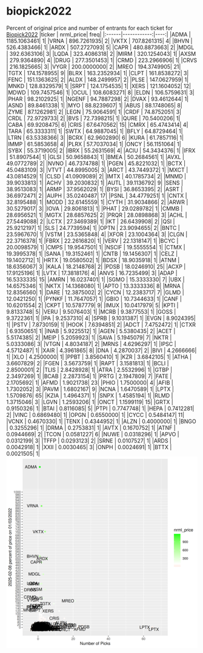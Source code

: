 # biopick2022
Percent of original price and number of entrants for each ticket for [Biopick2022](https://twitter.com/hashtag/Biopick2022)
|ticker |   nrml_price| freq|
|:------|------------:|----:|
|ADMA   | 1185.1063461|    1|
|VRNA   |  896.7261935|    2|
|VKTX   |  707.8261315|    4|
|BHVN   |  526.4383466|    1|
|ARDX   |  507.2727093|    5|
|CAPR   |  480.8873663|    2|
|MDGL   |  392.6363106|    3|
|LQDA   |  323.4086318|    2|
|MIRM   |  320.1254043|    1|
|AXSM   |  279.9364890|    4|
|DRUG   |  277.3501453|    1|
|CRMD   |  223.2966906|    1|
|CRVS   |  216.1825665|    3|
|VYGR   |  200.0000000|    2|
|MREO   |  194.3749905|   21|
|TGTX   |  174.1578955|    9|
|BLRX   |  163.2352934|    1|
|CLPT   |  161.8538272|    3|
|FENC   |  151.1363625|    2|
|ALDX   |  148.2499957|    2|
|PLSE   |  147.0627959|    1|
|MNKD   |  128.8329579|    1|
|SRPT   |  124.1754535|    1|
|XERS   |  121.1604052|   12|
|MDWD   |  109.7457546|    1|
|OCUL   |  108.6083271|    8|
|ELDN   |  106.5759631|    3|
|PHAR   |   98.2102925|    1|
|NGENF  |   94.7887298|    2|
|DVAX   |   93.4612644|    1|
|ASND   |   89.8461338|    1|
|MYO    |   88.8239607|    1|
|ABUS   |   88.1748065|    8|
|ZYME   |   87.1262981|    2|
|LEGN   |   75.9064591|    1|
|CRDF   |   74.8752051|    3|
|CRDL   |   72.9729733|    2|
|BVS    |   72.7398215|    1|
|QURE   |   70.5400206|    1|
|CABA   |   69.9208475|    6|
|CRIS   |   67.6470562|   15|
|CMRX   |   65.4743414|    4|
|TARA   |   65.3333311|    1|
|SWTX   |   64.9887045|    1|
|BFLY   |   64.8729464|    1|
|LTRN   |   63.5338366|    3|
|BCRX   |   62.9602890|    6|
|KURA   |   61.7857116|    1|
|IMMP   |   61.5853658|    4|
|PLRX   |   57.7037034|    1|
|ONCY   |   56.1151064|    1|
|SYBX   |   55.3719005|    2|
|IBRX   |   55.2631569|    4|
|ACIU   |   54.3434376|    1|
|IFRX   |   51.8907544|    1|
|GLSI   |   50.9658843|    1|
|BMEA   |   50.2684561|    1|
|AVXL   |   49.0772789|    2|
|NVNO   |   46.7374788|    1|
|PGEN   |   45.8221032|    1|
|BCTX   |   45.0483109|    3|
|VTVT   |   44.8995005|    3|
|ARCT   |   43.7449372|    1|
|MXCT   |   43.0814529|    1|
|CLSD   |   41.0909089|    2|
|IMTX   |   40.1785734|    2|
|MNMD   |   39.9033813|    1|
|ACHV   |   39.2030832|    1|
|AUTL   |   39.1136792|    9|
|SENS   |   38.9513083|    1|
|ARMP   |   37.9562029|    1|
|BYSI   |   36.8653395|    2|
|ASRT   |   36.6972471|    2|
|AUPH   |   35.0240487|   17|
|PSNL   |   34.4779251|    1|
|CNTX   |   32.8195488|    1|
|MODD   |   32.6145559|    1|
|CYTH   |   31.9034866|    2|
|ARWR   |   30.5279017|    3|
|IOVA   |   29.8061813|    1|
|PHAT   |   29.0289782|    1|
|CMMB   |   28.6956521|    1|
|MGTX   |   28.6857625|    2|
|PRQR   |   28.0898868|    3|
|ACHL   |   27.5449088|    2|
|LCTX   |   27.3469389|    1|
|IKT    |   26.6439908|    2|
|QSI    |   25.9212197|    1|
|SLS    |   24.7739594|    1|
|OPTN   |   23.9094655|    2|
|BNTC   |   23.5967670|    1|
|VSTM   |   23.5365848|    4|
|XFOR   |   23.1004364|    3|
|CLGN   |   22.3716378|    1|
|FBRX   |   22.2616820|    1|
|VERV   |   22.1318147|    1|
|BCYC   |   20.0098579|    1|
|CMPS   |   19.9547501|    1|
|NSCIF  |   19.5555554|    1|
|CTMX   |   19.3995378|    1|
|SANA   |   19.3152461|    1|
|CNTB   |   19.1456307|    1|
|CELZ   |   19.1402712|    1|
|HRTX   |   19.0580502|    1|
|BDSX   |   18.9035918|    1|
|ATNM   |   18.6356067|    3|
|KALA   |   18.2148768|    2|
|PDSB   |   18.0246910|   25|
|ACXP   |   17.9125196|    1|
|LVTX   |   17.3818176|    4|
|ANVS   |   16.7235499|    3|
|ADAP   |   16.5333335|   15|
|AMRN   |   16.0237401|    1|
|SGMO   |   15.3333330|    7|
|UBX    |   14.6575346|    1|
|NKTX   |   14.1368080|    1|
|APTO   |   13.3333336|    8|
|MRNA   |   12.8356560|    1|
|DARE   |   12.3875002|    2|
|CYCN   |   12.2383717|    7|
|GLMD   |   12.0421250|    1|
|PYNKF  |   11.7647057|    1|
|GBIO   |   10.7344633|    1|
|CANF   |   10.6201554|    2|
|CKPT   |   10.5787779|    9|
|IMUX   |   10.0417979|    5|
|KPTI   |    9.8133748|    5|
|VERU   |    9.5076403|    1|
|MCRB   |    9.3877553|    1|
|GOSS   |    9.3722361|    1|
|IPA    |    9.2537310|    4|
|SPRB   |    9.1031387|    1|
|EVGN   |    8.9024395|    1|
|PSTV   |    7.8730159|    1|
|HOOK   |    7.6394851|    2|
|ADCT   |    7.4752472|    1|
|CTXR   |    6.9350651|    1|
|INAB   |    5.9225512|    1|
|AGEN   |    5.5380435|    2|
|ACET   |    5.5174385|    2|
|MEIP   |    5.2059923|    1|
|SAVA   |    5.1945079|    7|
|NKTR   |    5.0333086|    3|
|VTGN   |    4.8034187|    2|
|MRNS   |    4.6296297|    1|
|IPSC   |    4.5712487|    1|
|XAIR   |    4.3961865|    8|
|DNA    |    4.2870037|    2|
|BIVI   |    4.2666666|    1|
|XLO    |    4.2500000|    1|
|PPBT   |    3.8560410|    1|
|KZR    |    3.6842105|    1|
|ATHA   |    3.6607829|    2|
|FGEN   |    3.5673759|    1|
|RAPT   |    3.1581813|    1|
|BCLI   |    2.8500001|    2|
|TLIS   |    2.8428928|    1|
|ATRA   |    2.5532996|    1|
|GTBP   |    2.3497269|    1|
|BCAB   |    2.2873154|    1|
|PRTG   |    2.1947809|    7|
|FATE   |    2.1705692|    1|
|AFMD   |    1.9021738|   23|
|PHIO   |    1.7500000|    4|
|AFIB   |    1.7302052|    3|
|PAVM   |    1.6802167|    9|
|NCNA   |    1.6470589|    1|
|LPTX   |    1.5709876|   65|
|KZIA   |    1.4964371|    1|
|SNPX   |    1.4585194|    1|
|RLMD   |    1.3715046|    3|
|LGVN   |    1.2593206|    1|
|ONCT   |    1.1599119|   15|
|GRTX   |    0.9150326|    1|
|BTAI   |    0.8116085|    5|
|PTPI   |    0.7747748|    1|
|HEPA   |    0.7412281|    2|
|VINC   |    0.6869480|    1|
|OPGN   |    0.6550000|    1|
|CYCC   |    0.5484147|   11|
|VCNX   |    0.4670330|    1|
|TENX   |    0.4344952|    1|
|ALZN   |    0.4000000|    1|
|BNGO   |    0.3255296|    1|
|DRMA   |    0.2753831|    1|
|AVTX   |    0.1670752|    1|
|ATNF   |    0.0944669|    2|
|TCON   |    0.0581227|    6|
|NUWE   |    0.0318296|    1|
|APVO   |    0.0312199|    3|
|TFFP   |    0.0293123|    2|
|SRNE   |    0.0107527|    1|
|ARDS   |    0.0042918|    1|
|XXII   |    0.0030465|    3|
|ONPH   |    0.0024691|    1|
|BTTX   |    0.0021505|    1|
![retvspicks](biopicks.png?raw=true)
